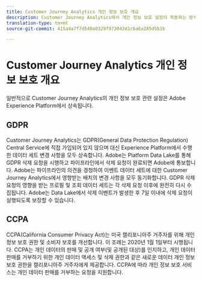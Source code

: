 ```yaml
---
title: Customer Journey Analytics 개인 정보 보호 개요
description: Customer Journey Analytics에서 개인 정보 보호 설정이 작동하는 방식을 설명합니다.
translation-type: tm+mt
source-git-commit: 415a4a7f7d540a0329f973042d1c6a6a285d5b1b

---
```



# Customer Journey Analytics 개인 정보 보호 개요

일반적으로 Customer Journey Analytics의 개인 정보 보호 관련 설정은 Adobe Experience Platform에서 상속됩니다.

## GDPR

Customer Journey Analytics는 GDPR(General Data Protection Regulation) Central Service에 직접 가입되어 있지 않으며 대신 Experience Platform에서 수행한 데이터 세트 변경 사항을 모두 상속합니다. Adobe는 Platform Data Lake를 통해 GDPR 삭제 요청을 시행하고 파이프라인에서 삭제 요청이 완료되면 Adobe에 통보합니다. Adobe는 파이프라인의 의견을 경청하여 이벤트 데이터 세트에 대한 Customer Journey Analytics에서 영향받는 배치의 변경 사항을 모두 동기화합니다. GDPR 삭제 요청의 영향을 받는 프로필 및 조회 데이터 세트는 각 삭제 요청 이후에 완전히 다시 수집됩니다. Adobe는 Data Lake에서 삭제 이벤트가 발생한 후 7일 이내에 삭제 요청이 실행되도록 보장할 수 있습니다.

## CCPA

CCPA(California Consumer Privacy Act)는 미국 캘리포니아주 거주자를 위해 개인 정보 보호 권한 및 소비자 보호를 개선합니다. 이 조례는 2020년 1월 1일부터 시행됩니다.
CCPA는 개인 데이터의 판매 및 공개 여부(및 공개된 대상)를 인지하고, 개인 데이터 판매를 거부하기 위한 개인 데이터 액세스 및 삭제 권한과 같은 새로운 데이터 개인 정보 보호 권한을 캘리포니아주 거주자에게 제공합니다.
CCPA에 따라 개인 정보 보호 서비스는 개인 데이터 판매를 거부하는 요청을 지원합니다.
